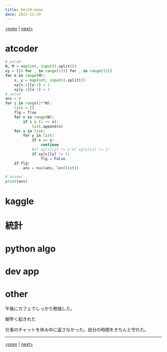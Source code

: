 ```yaml
---
title: Dec29-memo 
date: 2022-12-29 
---
```


[<prev](https://idekworks.github.io/TechnicalMemo/2022/12/28/Dec28.html) | [next>](https://idekworks.github.io/TechnicalMemo/2022/12/30/Dec30.html) 

# atcoder
```python
# param
N, M = map(int, input().split())
xy = [[0 for _ in range(15)] for _ in range(15)] 
for m in range(M):
    x, y = map(int, input().split())
    xy[x-1][y-1] = 1
    xy[y-1][x-1] = 1
# solve
ans = 0
for i in range(2**N):
    list = []
    flg = True
    for n in range(N):
        if i & (1 << n):
            list.append(n)
    for x in list:
        for y in list:
            if x == y:
                continue
            #if xy[x][y] != 1 or xy[y][x] != 1:
            if xy[x][y] != 1:
                flg = False
    if flg:
        ans = max(ans, len(list))

# answer
print(ans)

```

# kaggle

# 統計

# python algo

# dev app

# other
午後にカフェでしっかり勉強した。

朝早く起きれた

仕事のチャットを休み中に返さなかった。自分の時間をきちんと守れた。
***

[<prev](https://idekworks.github.io/TechnicalMemo/2022/12/28/Dec28.html) | [next>](https://idekworks.github.io/TechnicalMemo/2022/12/30/Dec30.html)

